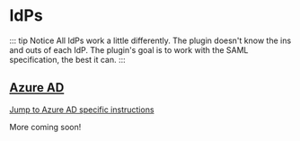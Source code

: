 # IdPs
::: tip Notice
All IdPs work a little differently. The plugin doesn't know the ins and outs of each IdP. The plugin's 
goal is to work with the SAML specification, the best it can.
:::

## [Azure AD](azure-ad.md)
[Jump to Azure AD specific instructions](azure-ad.md) 


More coming soon!